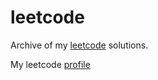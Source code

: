 # leetcode

Archive of my [leetcode](https://leetcode.com) solutions.

My leetcode [profile](https://leetcode.com/thismustbeanunusedusername/)

